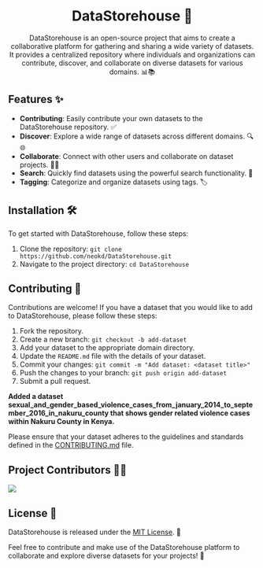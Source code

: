 <div align="center">

# DataStorehouse 🚀

DataStorehouse is an open-source project that aims to create a collaborative platform for gathering and sharing a wide variety of datasets. It provides a centralized repository where individuals and organizations can contribute, discover, and collaborate on diverse datasets for various domains. 📊📚

</div>

## Features ✨

- **Contributing**: Easily contribute your own datasets to the DataStorehouse repository. ✅
- **Discover**: Explore a wide range of datasets across different domains. 🔍🌐
- **Collaborate**: Connect with other users and collaborate on dataset projects. 🤝💡
- **Search**: Quickly find datasets using the powerful search functionality. 🔎
- **Tagging**: Categorize and organize datasets using tags. 🏷️

## Installation 🛠️

To get started with DataStorehouse, follow these steps:

1. Clone the repository: `git clone https://github.com/neokd/DataStorehouse.git`
2. Navigate to the project directory: `cd DataStorehouse`

## Contributing 👥

Contributions are welcome! If you have a dataset that you would like to add to DataStorehouse, please follow these steps:

1. Fork the repository.
2. Create a new branch: `git checkout -b add-dataset`
3. Add your dataset to the appropriate domain directory.
4. Update the `README.md` file with the details of your dataset.
5. Commit your changes: `git commit -m "Add dataset: <dataset title>"`
6. Push the changes to your branch: `git push origin add-dataset`
7. Submit a pull request.

<p> <b> Added a dataset sexual_and_gender_based_violence_cases_from_january_2014_to_september_2016_in_nakuru_county that shows gender related violence cases within Nakuru County in Kenya.</b></p>

Please ensure that your dataset adheres to the guidelines and standards defined in the [CONTRIBUTING.md](./CONTRIBUTING.md) file.

## Project Contributors 🧑‍💻
<a href="https://github.com/neokd/DataStorehouse/graphs/contributors">
  <img src="https://contrib.rocks/image?repo=neokd/DataStorehouse" />
</a>


## License 📝

DataStorehouse is released under the [MIT License](./LICENSE.md). 📄

Feel free to contribute and make use of the DataStorehouse platform to collaborate and explore diverse datasets for your projects! 🌟
